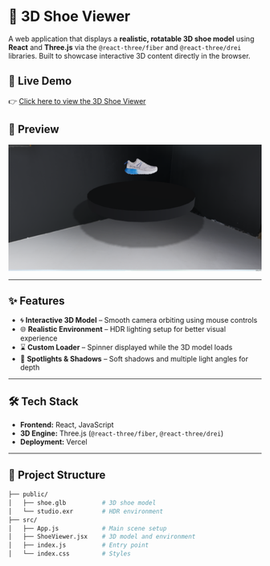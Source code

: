 # 👟 3D Shoe Viewer

A web application that displays a **realistic, rotatable 3D shoe model** using **React** and **Three.js** via the `@react-three/fiber` and `@react-three/drei` libraries. Built to showcase interactive 3D content directly in the browser.

## 🔗 Live Demo

👉 [Click here to view the 3D Shoe Viewer](https://shoe-3-d-viewer-git-main-lahari779783s-projects.vercel.app)

## 📸 Preview

![3D Shoe Preview](https://raw.githubusercontent.com/lahari779783/shoe-3D-viewer/main/public/preview.png)
 

---

## ✨ Features

- 🌀 **Interactive 3D Model** – Smooth camera orbiting using mouse controls
- 🌐 **Realistic Environment** – HDR lighting setup for better visual experience
- ⌛ **Custom Loader** – Spinner displayed while the 3D model loads
- 🔦 **Spotlights & Shadows** – Soft shadows and multiple light angles for depth

---

## 🛠️ Tech Stack

- **Frontend:** React, JavaScript
- **3D Engine:** Three.js (`@react-three/fiber`, `@react-three/drei`)
- **Deployment:** Vercel

---

## 📂 Project Structure

```bash
├── public/
│   ├── shoe.glb          # 3D shoe model
│   └── studio.exr        # HDR environment
├── src/
│   ├── App.js            # Main scene setup
│   ├── ShoeViewer.jsx    # 3D model and environment
│   ├── index.js          # Entry point
│   └── index.css         # Styles

